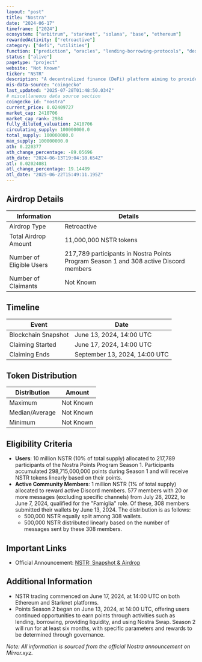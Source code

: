 ```yaml
---
layout: "post"
title: "Nostra"
date: "2024-06-17"
timeframe: ["2024"]
ecosystem: ["arbitrum", "starknet", "solana", "base", "ethereum"]
rewardedActivity: ["retroactive"]
category: ["defi", "utilities"]
function: ["prediction", "oracles", "lending-borrowing-protocols", "dex", "decentralized-finance", "markets"]
status: ["alive"]
pagetype: "project"
website: "Not Known"
ticker: "NSTR"
description: "A decentralized finance (DeFi) platform aiming to provide a comprehensive suite of financial services."
mis-data-source: "coingecko"
last_updated: "2025-07-28T01:48:50.034Z"
# miscellaneous data source section
coingecko_id: "nostra"
current_price: 0.02409727
market_cap: 2410706
market_cap_rank: 2984
fully_diluted_valuation: 2410706
circulating_supply: 100000000.0
total_supply: 100000000.0
max_supply: 100000000.0
ath: 0.220377
ath_change_percentage: -89.05696
ath_date: "2024-06-13T19:04:18.654Z"
atl: 0.02024081
atl_change_percentage: 19.14489
atl_date: "2025-06-22T15:49:11.195Z"
---
```


## Airdrop Details

| Information              | Details                                                                               |
| ------------------------ | ------------------------------------------------------------------------------------- |
| Airdrop Type             | Retroactive                                                                           |
| Total Airdrop Amount     | 11,000,000 NSTR tokens                                                                |
| Number of Eligible Users | 217,789 participants in Nostra Points Program Season 1 and 308 active Discord members |
| Number of Claimants      | Not Known                                                                             |

## Timeline

| Event               | Date                          |
| ------------------- | ----------------------------- |
| Blockchain Snapshot | June 13, 2024, 14:00 UTC      |
| Claiming Started    | June 17, 2024, 14:00 UTC      |
| Claiming Ends       | September 13, 2024, 14:00 UTC |

## Token Distribution

| Distribution   | Amount    |
| -------------- | --------- |
| Maximum        | Not Known |
| Median/Average | Not Known |
| Minimum        | Not Known |

## Eligibility Criteria

- **Users**: 10 million NSTR (10% of total supply) allocated to 217,789 participants of the Nostra Points Program Season 1. Participants accumulated 298,715,000,000 points during Season 1 and will receive NSTR tokens linearly based on their points.
- **Active Community Members**: 1 million NSTR (1% of total supply) allocated to reward active Discord members. 577 members with 20 or more messages (excluding specific channels) from July 28, 2022, to June 7, 2024, qualified for the "Famiglia" role. Of these, 308 members submitted their wallets by June 13, 2024. The distribution is as follows:
  - 500,000 NSTR equally split among 308 wallets.
  - 500,000 NSTR distributed linearly based on the number of messages sent by these 308 members.

## Important Links

- Official Announcement: [NSTR: Snapshot & Airdrop](https://mirror.xyz/0x845605C411132BAA06024a521a85B653F3C802dF/kD9A_Kkj65cfeiRwY2Zq8SgtJfCq8sKHwVo8HdFXLdQ)

## Additional Information

- NSTR trading commenced on June 17, 2024, at 14:00 UTC on both Ethereum and Starknet platforms.
- Points Season 2 began on June 13, 2024, at 14:00 UTC, offering users continued opportunities to earn points through activities such as lending, borrowing, providing liquidity, and using Nostra Swap. Season 2 will run for at least six months, with specific parameters and rewards to be determined through governance.

_Note: All information is sourced from the official Nostra announcement on Mirror.xyz._